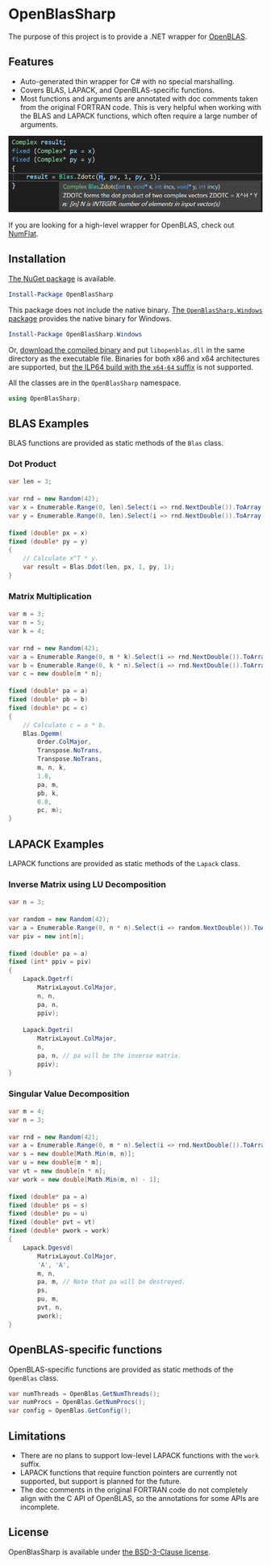 # OpenBlasSharp

The purpose of this project is to provide a .NET wrapper for [OpenBLAS](https://github.com/OpenMathLib/OpenBLAS).



## Features

* Auto-generated thin wrapper for C# with no special marshalling.
* Covers BLAS, LAPACK, and OpenBLAS-specific functions.
* Most functions and arguments are annotated with doc comments taken from the original FORTRAN code.
This is very helpful when working with the BLAS and LAPACK functions, which often require a large number of arguments.

![An example screenshot shows the doc comment of a BLAS function.](screenshot.png)

If you are looking for a high-level wrapper for OpenBLAS, check out [NumFlat](https://github.com/sinshu/numflat).



## Installation

[The NuGet package](https://www.nuget.org/packages/OpenBlasSharp) is available.

```ps1
Install-Package OpenBlasSharp
```

This package does not include the native binary.
[The `OpenBlasSharp.Windows` package](https://www.nuget.org/packages/OpenBlasSharp.Windows) provides the native binary for Windows.

```ps1
Install-Package OpenBlasSharp.Windows
```

Or, [download the compiled binary](https://github.com/OpenMathLib/OpenBLAS/releases) and put `libopenblas.dll` in the same directory as the executable file.
Binaries for both x86 and x64 architectures are supported, but [the ILP64 build with the `x64-64` suffix](https://github.com/OpenMathLib/OpenBLAS/blob/develop/docs/distributing.md#ilp64-interface-builds) is not supported.

All the classes are in the `OpenBlasSharp` namespace.

```cs
using OpenBlasSharp;
```



## BLAS Examples

BLAS functions are provided as static methods of the `Blas` class.

### Dot Product

```cs
var len = 3;

var rnd = new Random(42);
var x = Enumerable.Range(0, len).Select(i => rnd.NextDouble()).ToArray();
var y = Enumerable.Range(0, len).Select(i => rnd.NextDouble()).ToArray();

fixed (double* px = x)
fixed (double* py = y)
{
    // Calculate x^T * y.
    var result = Blas.Ddot(len, px, 1, py, 1);
}
```

### Matrix Multiplication

```cs
var m = 3;
var n = 5;
var k = 4;

var rnd = new Random(42);
var a = Enumerable.Range(0, m * k).Select(i => rnd.NextDouble()).ToArray();
var b = Enumerable.Range(0, k * n).Select(i => rnd.NextDouble()).ToArray();
var c = new double[m * n];

fixed (double* pa = a)
fixed (double* pb = b)
fixed (double* pc = c)
{
    // Calculate c = a * b.
    Blas.Dgemm(
        Order.ColMajor,
        Transpose.NoTrans,
        Transpose.NoTrans,
        m, n, k,
        1.0,
        pa, m,
        pb, k,
        0.0,
        pc, m);
}
```



## LAPACK Examples

LAPACK functions are provided as static methods of the `Lapack` class.

### Inverse Matrix using LU Decomposition

```cs
var n = 3;

var random = new Random(42);
var a = Enumerable.Range(0, n * n).Select(i => random.NextDouble()).ToArray();
var piv = new int[n];

fixed (double* pa = a)
fixed (int* ppiv = piv)
{
    Lapack.Dgetrf(
        MatrixLayout.ColMajor,
        n, n,
        pa, n,
        ppiv);

    Lapack.Dgetri(
        MatrixLayout.ColMajor,
        n,
        pa, n, // pa will be the inverse matrix.
        ppiv);
}
```

### Singular Value Decomposition

```cs
var m = 4;
var n = 3;

var rnd = new Random(42);
var a = Enumerable.Range(0, m * n).Select(i => rnd.NextDouble()).ToArray();
var s = new double[Math.Min(m, n)];
var u = new double[m * m];
var vt = new double[n * n];
var work = new double[Math.Min(m, n) - 1];

fixed (double* pa = a)
fixed (double* ps = s)
fixed (double* pu = u)
fixed (double* pvt = vt)
fixed (double* pwork = work)
{
    Lapack.Dgesvd(
        MatrixLayout.ColMajor,
        'A', 'A',
        m, n,
        pa, m, // Note that pa will be destroyed.
        ps,
        pu, m,
        pvt, n,
        pwork);
}
```



## OpenBLAS-specific functions

OpenBLAS-specific functions are provided as static methods of the `OpenBlas` class.

```cs
var numThreads = OpenBlas.GetNumThreads();
var numProcs = OpenBlas.GetNumProcs();
var config = OpenBlas.GetConfig();
```



## Limitations

* There are no plans to support low-level LAPACK functions with the `work` suffix.
* LAPACK functions that require function pointers are currently not supported, but support is planned for the future.
* The doc comments in the original FORTRAN code do not completely align with the C API of OpenBLAS, so the annotations for some APIs are incomplete.



## License
OpenBlasSharp is available under [the BSD-3-Clause license](LICENSE.txt).
